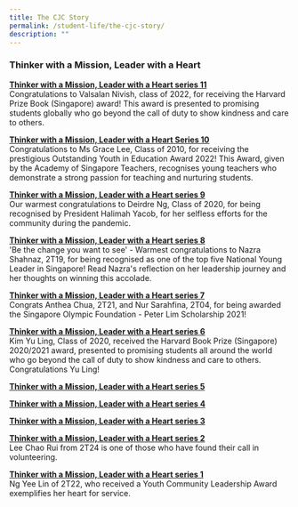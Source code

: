 ```yaml
---
title: The CJC Story
permalink: /student-life/the-cjc-story/
description: ""
---
```

### **Thinker with a Mission, Leader with a Heart**

**[Thinker with a Mission, Leader with a Heart series 11](/highlights/38/)**<br>
Congratulations to Valsalan Nivish, class of 2022, for receiving the Harvard Prize Book (Singapore) award! This award is presented to promising students globally who go beyond the call of duty to show kindness and care to others.

**[Thinker with a Mission, Leader with a Heart Series 10](/highlights/31/)<br>**
Congratulations to Ms Grace Lee, Class of 2010, for receiving the prestigious Outstanding Youth in Education Award 2022! This Award, given by the Academy of Singapore Teachers, recognises young teachers who demonstrate a strong passion for teaching and nurturing students.

**[Thinker with a Mission, Leader with a Heart series 9](/highlights/26/)<br>**
Our warmest congratulations to Deirdre Ng, Class of 2020, for being recognised by President Halimah Yacob, for her selfless efforts for the community during the pandemic.

**[Thinker with a Mission, Leader with a Heart series 8](/highlights/22/)<br>**
'Be the change you want to see' - Warmest congratulations to Nazra Shahnaz, 2T19, for being recognised as one of the top five National Young Leader in Singapore! Read Nazra's reflection on her leadership journey and her thoughts on winning this accolade.

**[Thinker with a Mission, Leader with a Heart series 7](/highlights/21/)<br>**
Congrats Anthea Chua, 2T21, and Nur Sarahfina, 2T04, for being awarded the Singapore Olympic Foundation - Peter Lim Scholarship 2021!

**[Thinker with a Mission, Leader with a Heart series 6](/highlights/20/)<br>**
Kim Yu Ling, Class of 2020, received the Harvard Book Prize (Singapore) 2020/2021 award, presented to promising students all around the world who go beyond the call of duty to show kindness and care to others. Congratulations Yu Ling!

**[Thinker with a Mission, Leader with a Heart series 5](/highlights/19/)<br>**

**[Thinker with a Mission, Leader with a Heart series 4](/highlights/15/)<br>**

**[Thinker with a Mission, Leader with a Heart series 3](/highlights/12/)<br>**

**[Thinker with a Mission, Leader with a Heart series 2](/highlights/8/)<br>**
Lee Chao Rui from 2T24 is one of those who have found their call in volunteering. 

**[Thinker with a Mission, Leader with a Heart series 1](/highlights/2/)<br>**
Ng Yee Lin of 2T22, who received a Youth Community Leadership Award exemplifies her heart for service.